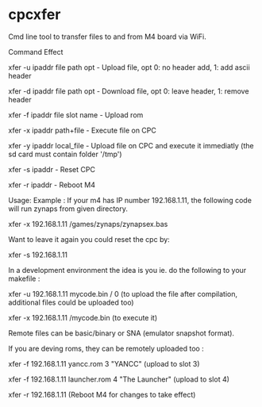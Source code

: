 # cpcxfer
Cmd line tool to transfer files to and from M4 board via WiFi.

Command 	Effect

xfer -u ipaddr file path opt   - Upload file, opt 0: no header add, 1: add ascii header

xfer -d ipaddr file path opt   - Download file, opt 0: leave header, 1: remove header

xfer -f ipaddr file slot name  - Upload rom

xfer -x ipaddr path+file 	     - Execute file on CPC

xfer -y ipaddr local_file      - Upload file on CPC and execute it immediatly (the sd card must contain folder '/tmp')

xfer -s ipaddr 	               - Reset CPC

xfer -r ipaddr 	               - Reboot M4 


Usage:
Example : If your m4 has IP number 192.168.1.11, the following code will run zynaps from given directory.

xfer -x 192.168.1.11 /games/zynaps/zynapsex.bas

Want to leave it again you could reset the cpc by:

xfer -s 192.168.1.11


In a development environment the idea is you ie. do the following to your makefile :

xfer -u 192.168.1.11 mycode.bin / 0 (to upload the file after compilation, additional files could be uploaded too)

xfer -x 192.168.1.11 /mycode.bin (to execute it)

Remote files can be basic/binary or SNA (emulator snapshot format).

If you are deving roms, they can be remotely uploaded too :

xfer -f 192.168.1.11 yancc.rom 3 "YANCC" (upload to slot 3)

xfer -f 192.168.1.11 launcher.rom 4 "The Launcher" (upload to slot 4)

xfer -r 192.168.1.11 (Reboot M4 for changes to take effect) 
